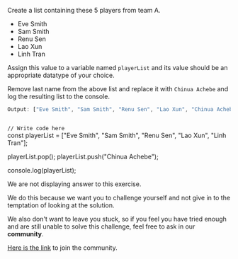 Create a list containing
these 5 players from team A.
- Eve Smith
- Sam Smith
- Renu Sen
- Lao Xun
- Linh Tran

Assign this value to a variable
named `playerList` and its value
should be an appropriate datatype
of your choice.

Remove last name from
the above list and replace it
with `Chinua Achebe`
and
log the resulting list
to the console.

```js
Output: ["Eve Smith", "Sam Smith", "Renu Sen", "Lao Xun", "Chinua Achebe"]
```
<codeblock language="javascript" type="exercise" testMode="fixedInput" showSolution="false">
<code>
// Write code here
</code>
<solution>
const playerList = ["Eve Smith", "Sam Smith", "Renu Sen", "Lao Xun", "Linh Tran"];

playerList.pop();
playerList.push("Chinua Achebe");

console.log(playerList);
</solution>
</codeblock>

We are not displaying answer to this exercise.

We do this because we want you to challenge yourself
and
not give in to the temptation of looking at the solution.

We also don't want to leave you stuck, so if you feel
you have tried enough and are still unable to solve
this challenge, feel free to ask in our **community**.

[Here is the link](https://join.slack.com/t/bigbinaryacademy/shared_invite/zt-2kj86untg-wCGh2GPBA2I3iWZk4ke~tg) to join the community.
